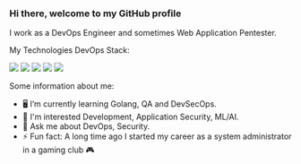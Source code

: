 ### Hi there, welcome to my GitHub profile<br />

I work as a DevOps Engineer and sometimes Web Application Pentester.

My Technologies DevOps Stack:

![](https://img.shields.io/badge/OS-Linux-informational?style=flat&logo=linux&logoColor=white&color=orange)
![](https://img.shields.io/badge/Tools-Terraform-informational?style=flat&logo=terraform&logoColor=white)
![](https://img.shields.io/badge/Tools-Ansible-informational?style=flat&logo=ansible&logoColor=white)
![](https://img.shields.io/badge/Tools-Docker-informational?style=flat&logo=docker&logoColor=white)
![](https://img.shields.io/badge/Tools-Kubernetes-informational?style=flat&logo=kubernetes&logoColor=white&color=2bbc8a)

Some information about me:

- 🖥️ I’m currently learning Golang, QA and DevSecOps.
- 🌱 I'm interested Development, Application Security, ML/AI.
- 💬 Ask me about DevOps, Security.
- ⚡ Fun fact: A long time ago I started my career as a system administrator in a gaming club 🎮
